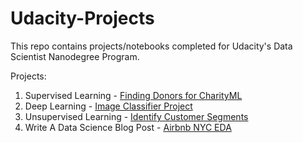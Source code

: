 # Udacity-Projects
This repo contains projects/notebooks completed for Udacity's Data Scientist Nanodegree Program.

Projects:
1. Supervised Learning - [Finding Donors for CharityML](https://github.com/atanasoffa/Udacity-Projects/tree/master/Finding%20Donors%20Project)
2. Deep Learning - [Image Classifier Project](https://github.com/atanasoffa/Udacity-Projects/tree/master/Image%20Classifier%20Project)
3. Unsupervised Learning - [Identify Customer Segments](https://github.com/atanasoffa/Udacity-Projects/tree/master/Identify%20Customer%20Segments%20with%20Arvato%20Project)
4. Write A Data Science Blog Post - [Airbnb NYC EDA](https://github.com/atanasoffa/Udacity-Projects/tree/master/Airbnb%20NYC%20EDA)